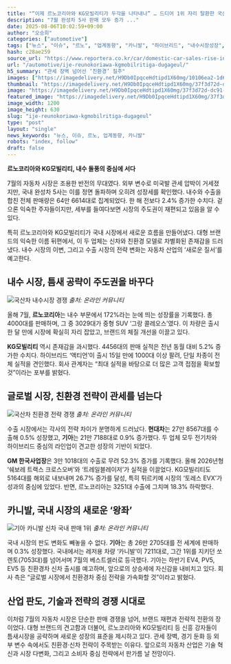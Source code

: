 ```yaml
---
title: "“이제 르노코리아와 KG모빌리티가 두각을 나타내나” … 드디어 1위 자리 탈환한 국산차 정체가 공개되자 ‘역시’"
description: "7월 완성차 5사 판매 모두 증가 ..."
date: 2025-08-06T10:02:59+09:00
author: "오승희"
categories: ["automotive"]
tags: ["뉴스", "이슈", "르노", "업계동향", "카니발", "하이브리드", "내수시장성장", "완성차판매동향"]
hash: c28ae259
source_url: "https://www.reportera.co.kr/car/domestic-car-sales-rise-in-july/"
url: "/automotive/ije-reunokoriawa-kgmobilritiga-dugageul/"
h5_summary: "관세 장벽 넘어선 ‘친환경’ 질주"
images: ["https://imagedelivery.net/H9Db0IpqceHdtipd1X60mg/10106ea2-1d67-4025-a1d0-e2ad2b317300/public", "https://imagedelivery.net/H9Db0IpqceHdtipd1X60mg/37f3d72d-dc91-4382-aec6-2d40b87e0600/public", "https://imagedelivery.net/H9Db0IpqceHdtipd1X60mg/6d548ec9-1ef7-4fa2-ba0f-b371de7ee500/public", "https://imagedelivery.net/H9Db0IpqceHdtipd1X60mg/280566f7-14c1-45ce-a09f-8513b09e0400/public"]
thumbnail: "https://imagedelivery.net/H9Db0IpqceHdtipd1X60mg/37f3d72d-dc91-4382-aec6-2d40b87e0600/public"
image: "https://imagedelivery.net/H9Db0IpqceHdtipd1X60mg/37f3d72d-dc91-4382-aec6-2d40b87e0600/public"
featured_image: "https://imagedelivery.net/H9Db0IpqceHdtipd1X60mg/37f3d72d-dc91-4382-aec6-2d40b87e0600/public"
image_width: 1200
image_height: 630
slug: "ije-reunokoriawa-kgmobilritiga-dugageul"
type: "post"
layout: "single"
news_keywords: "뉴스, 이슈, 르노, 업계동향, 카니발"
robots: "index, follow"
draft: false
---
```


**르노코리아와 KG모빌리티, 내수 돌풍의 중심에 서다**

7월의 자동차 시장은 조용한 반전의 무대였다. 외부 변수로 미국발 관세 압박이 거세졌지만, 국내 완성차 5사는 이를 정면 돌파하며 오히려 성장세를 확인했다. 내수와 수출을 합친 전체 판매량은 64만 6614대로 집계되었다. 한 해 전보다 2.4% 증가한 수치다. 겉으론 익숙한 주자들이지만, 세부를 들여다보면 시장의 주도권이 재편되고 있음을 알 수 있다.

특히 르노코리아와 KG모빌리티가 국내 시장에서 새로운 흐름을 만들어냈다. 대형 브랜드의 익숙한 이름 뒤편에서, 이 두 업체는 신차와 친환경 모델로 차별화된 존재감을 드러냈다. 내수 시장의 이변, 그리고 수출 시장의 전략 변화는 자동차 산업의 ‘새로운 질서’를 예고한다.

## 내수 시장, 틈새 공략이 주도권을 바꾸다

![국산차 내수시장 경쟁](https://imagedelivery.net/H9Db0IpqceHdtipd1X60mg/6d548ec9-1ef7-4fa2-ba0f-b371de7ee500/public)
*출처: 온라인 커뮤니티*


올해 7월, **르노코리아**는 내수 부문에서 172%라는 눈에 띄는 성장률을 기록했다. 총 4000대를 판매하며, 그 중 3029대가 중형 SUV ‘그랑 콜레오스’였다. 이 차량은 출시 한 달 만에 시장에 확실히 자리 잡았고, 브랜드의 체질 개선을 이끌고 있다.

**KG모빌리티** 역시 존재감을 과시했다. 4456대의 판매 실적은 전년 동월 대비 5.2% 증가한 수치다. 하이브리드 ‘액티언’이 출시 15일 만에 1000대 이상 팔려, 단일 차종이 전체 실적을 견인했다. 회사 관계자는 “최대 실적을 바탕으로 더 많은 고객 접점을 확보할 것”이라는 포부를 밝혔다.

## 글로벌 시장, 친환경 전략이 관세를 넘는다

![국산차 친환경 전략 경쟁](https://imagedelivery.net/H9Db0IpqceHdtipd1X60mg/280566f7-14c1-45ce-a09f-8513b09e0400/public)
*출처: 온라인 커뮤니티*


수출 시장에서는 각사의 전략 차이가 분명하게 드러났다. **현대차**는 27만 8567대를 수출해 0.5% 성장했고, **기아**는 21만 7188대로 0.9% 증가했다. 두 업체 모두 전기차와 하이브리드 중심의 라인업이 견고한 성장의 기반이 되었다.

**GM 한국사업장**은 3만 1018대의 수출로 무려 52.3% 증가를 기록했다. 올해 2026년형 ‘쉐보레 트랙스 크로스오버’와 ‘트레일블레이저’가 실적을 이끌었다. KG모빌리티도 5164대를 해외로 내보내며 26.7% 증가를 달성, 특히 튀르키예 시장의 ‘토레스 EVX’가 성과의 중심에 있었다. 반면, 르노코리아는 3251대 수출에 그치며 18.3% 하락했다.

## 카니발, 국내 시장의 새로운 ‘왕좌’

![기아 카니발 신차 국내 판매 1위](https://imagedelivery.net/H9Db0IpqceHdtipd1X60mg/10106ea2-1d67-4025-a1d0-e2ad2b317300/public)
*출처: 온라인 커뮤니티*


국내 시장의 판도 변화도 빼놓을 수 없다. **기아**는 총 26만 2705대를 전 세계에 판매하며 0.3% 성장했다. 국내에서는 레저용 차량 ‘카니발’이 7211대로, 그간 1위를 지키던 쏘렌토(7053대)를 넘어서며 7월의 베스트셀러로 등극했다. 기아는 하반기 EV4, PV5, EV5 등 친환경차 신차 출시를 예고하며, 앞으로의 상승세에 자신감을 내비치고 있다. 회사 측은 “글로벌 시장에서 친환경차 중심 전략을 가속화할 것”이라고 밝혔다.

## 산업 판도, 기술과 전략의 경쟁 시대로

이처럼 7월의 자동차 시장은 단순한 판매 경쟁을 넘어, 브랜드 재편과 전략적 전환의 장이었다. 대형 브랜드의 견고함과 더불어, 르노코리아와 KG모빌리티 등 신흥 강자들이 틈새시장을 공략하며 새로운 성장의 표준을 제시하고 있다. 관세 장벽, 경기 둔화 등 외부 변수 속에서도 친환경·신차 전략이 주목받는 이유다. 앞으로의 자동차 산업은 기술 혁신과 시장 다변화, 그리고 소비자 중심 전략에서 판가름 날 전망이다.
